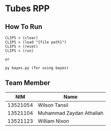 # Tubes RPP

## How To Run
```
CLIPS > (clear)
CLIPS > (load "{file path}")
CLIPS > (reset)
CLIPS > (run)

or

py bayes.py (for using bayes)
```
## Team Member
| NIM         | Name                         |
|-------------|------------------------------|
| 13521054    | Wilson Tansil               |
| 13521104    | Muhammad Zaydan Athallah    |
| 13521123    | William Nixon               |
